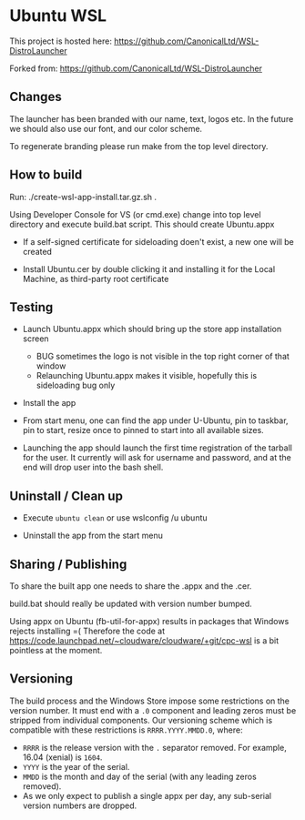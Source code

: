 # Ubuntu WSL

This project is hosted here: https://github.com/CanonicalLtd/WSL-DistroLauncher

Forked from: https://github.com/CanonicalLtd/WSL-DistroLauncher

## Changes

The launcher has been branded with our name, text, logos etc.
In the future we should also use our font, and our color scheme.

To regenerate branding please run make from the top level directory.

## How to build

Run:
./create-wsl-app-install.tar.gz.sh <release> .

Using Developer Console for VS (or cmd.exe) change into top level
directory and execute build.bat script. This should create Ubuntu.appx

- If a self-signed certificate for sideloading doen't exist, a new one
  will be created

- Install Ubuntu.cer by double clicking it and installing it for the
  Local Machine, as third-party root certificate

## Testing

- Launch Ubuntu.appx which should bring up the store app installation screen
  - BUG sometimes the logo is not visible in the top right corner of that window
  - Relaunching Ubuntu.appx makes it visible, hopefully this is sideloading bug only

- Install the app

- From start menu, one can find the app under U-Ubuntu, pin to
  taskbar, pin to start, resize once to pinned to start into all
  available sizes.

- Launching the app should launch the first time registration of the
  tarball for the user. It currently will ask for username and
  password, and at the end will drop user into the bash shell.

## Uninstall / Clean up

- Execute `ubuntu clean` or use wslconfig /u ubuntu

- Uninstall the app from the start menu

## Sharing / Publishing

To share the built app one needs to share the .appx and the .cer.

build.bat should really be updated with version number bumped.

Using appx on Ubuntu (fb-util-for-appx) results in packages that
Windows rejects installing =( Therefore the code at
https://code.launchpad.net/~cloudware/cloudware/+git/cpc-wsl is a bit
pointless at the moment.

## Versioning

The build process and the Windows Store impose some restrictions on the version
number. It must end with a `.0` component and leading zeros must be stripped
from individual components. Our versioning scheme which is compatible with
these restrictions is `RRRR.YYYY.MMDD.0`, where:

- `RRRR` is the release version with the `.` separator removed. For example,
  16.04 (xenial) is `1604`.
- `YYYY` is the year of the serial.
- `MMDD` is the month and day of the serial (with any leading zeros removed).
- As we only expect to publish a single appx per day, any sub-serial version
  numbers are dropped.
